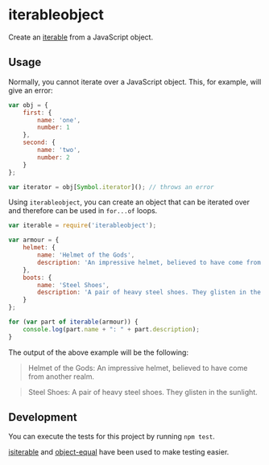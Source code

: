 # iterableobject

Create an [iterable](https://developer.mozilla.org/en/docs/Web/JavaScript/Reference/Iteration_protocols) from a JavaScript object.

## Usage

Normally, you cannot iterate over a JavaScript object. This, for example, will give an error:

```javascript
var obj = {
    first: {
        name: 'one',
        number: 1
    },
    second: {
        name: 'two',
        number: 2
    }
};

var iterator = obj[Symbol.iterator](); // throws an error
```

Using `iterableobject`, you can create an object that can be iterated over and therefore can be used in `for...of` loops.

```javascript
var iterable = require('iterableobject');

var armour = {
    helmet: {
        name: 'Helmet of the Gods',
        description: 'An impressive helmet, believed to have come from another realm.'
    },
    boots: {
        name: 'Steel Shoes',
        description: 'A pair of heavy steel shoes. They glisten in the sunlight.'
    }
};

for (var part of iterable(armour)) {
    console.log(part.name + ": " + part.description);
}
```

The output of the above example will be the following:

> Helmet of the Gods: An impressive helmet, believed to have come from another realm.

> Steel Shoes: A pair of heavy steel shoes. They glisten in the sunlight.

## Development

You can execute the tests for this project by running `npm test`.

[isiterable](https://github.com/Jameskmonger/isiterable) and [object-equal](https://github.com/intesso/object-equal) have been used to make testing easier.
